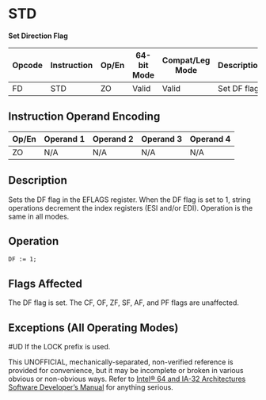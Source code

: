# STD

**Set Direction Flag**

| Opcode | Instruction | Op/En | 64-bit Mode | Compat/Leg Mode | Description  |
| ------ | ----------- | ----- | ----------- | --------------- | ------------ |
| FD     | STD         | ZO    | Valid       | Valid           | Set DF flag. |

## Instruction Operand Encoding

| Op/En | Operand 1 | Operand 2 | Operand 3 | Operand 4 |
| ----- | --------- | --------- | --------- | --------- |
| ZO    | N/A       | N/A       | N/A       | N/A       |

## Description

Sets the DF flag in the EFLAGS register. When the DF flag is set to 1, string operations decrement the index registers (ESI and/or EDI). Operation is the same in all modes.

## Operation

```
DF := 1;

```

## Flags Affected

The DF flag is set. The CF, OF, ZF, SF, AF, and PF flags are unaffected.

## Exceptions (All Operating Modes)

#​​​UD If the LOCK prefix is used.

This UNOFFICIAL, mechanically-separated, non-verified reference is provided for convenience, but it may be
incomplete or broken in various obvious or non-obvious
ways. Refer to [Intel® 64 and IA-32 Architectures Software Developer’s Manual](https://software.intel.com/en-us/download/intel-64-and-ia-32-architectures-sdm-combined-volumes-1-2a-2b-2c-2d-3a-3b-3c-3d-and-4) for anything serious.
